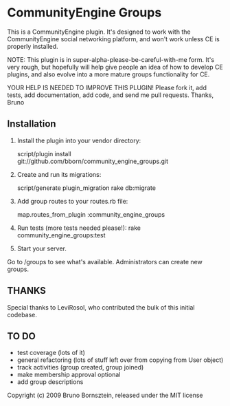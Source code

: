 CommunityEngine Groups
======================
 
This is a CommunityEngine plugin. It's designed to work with the CommunityEngine social networking platform, and won't work unless CE is properly installed.

NOTE: This plugin is in super-alpha-please-be-careful-with-me form. It's very rough, but hopefully will help give people an idea of how to develop CE plugins, and also evolve into a more mature groups functionality for CE.

YOUR HELP IS NEEDED TO IMPROVE THIS PLUGIN! Please fork it, add tests, add documentation, add code, and send me pull requests. Thanks,
Bruno

Installation
------------

1. Install the plugin into your vendor directory: 

      
    script/plugin install git://github.com/bborn/community_engine_groups.git

2. Create and run its migrations:

    script/generate plugin_migration
    rake db:migrate
  
3. Add group routes to your routes.rb file: 

    map.routes_from_plugin :community_engine_groups
  
3. Run tests (more tests needed please!): rake community_engine_groups:test

4. Start your server.

Go to /groups to see what's available. Administrators can create new groups.

THANKS
------

Special thanks to LeviRosol, who contributed the bulk of this initial codebase.

 
TO DO
-----
  - test coverage (lots of it)  
  - general refactoring (lots of stuff left over from copying from User object)  
  - track activities (group created, group joined)
  - make membership approval optional 
  - add group descriptions


  
  
Copyright (c) 2009 Bruno Bornsztein, released under the MIT license
